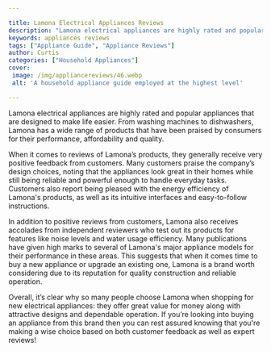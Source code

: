 ```yaml
---

title: Lamona Electrical Appliances Reviews
description: "Lamona electrical appliances are highly rated and popular appliances that are designed to make life easier. From washing machines ...keep going and find out"
keywords: appliances reviews
tags: ["Appliance Guide", "Appliance Reviews"]
author: Curtis
categories: ["Household Appliances"]
cover: 
 image: /img/appliancereviews/46.webp
 alt: 'A household appliance guide employed at the highest level'

---
```


Lamona electrical appliances are highly rated and popular appliances that are designed to make life easier. From washing machines to dishwashers, Lamona has a wide range of products that have been praised by consumers for their performance, affordability and quality.

When it comes to reviews of Lamona’s products, they generally receive very positive feedback from customers. Many customers praise the company’s design choices, noting that the appliances look great in their homes while still being reliable and powerful enough to handle everyday tasks. Customers also report being pleased with the energy efficiency of Lamona's products, as well as its intuitive interfaces and easy-to-follow instructions.

In addition to positive reviews from customers, Lamona also receives accolades from independent reviewers who test out its products for features like noise levels and water usage efficiency. Many publications have given high marks to several of Lamona's major appliance models for their performance in these areas. This suggests that when it comes time to buy a new appliance or upgrade an existing one, Lamona is a brand worth considering due to its reputation for quality construction and reliable operation. 

Overall, it’s clear why so many people choose Lamona when shopping for new electrical appliances: they offer great value for money along with attractive designs and dependable operation. If you’re looking into buying an appliance from this brand then you can rest assured knowing that you're making a wise choice based on both customer feedback as well as expert reviews!

